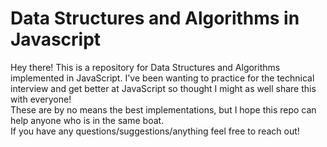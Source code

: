 # Data Structures and Algorithms in Javascript

Hey there! This is a repository for Data Structures and Algorithms implemented in JavaScript.
I've been wanting to practice for the technical interview and get better at JavaScript so thought I might as well share this with everyone!
<br>
These are by no means the best implementations, but I hope this repo can help anyone who is in the same boat.
<br>
If you have any questions/suggestions/anything feel free to reach out!
